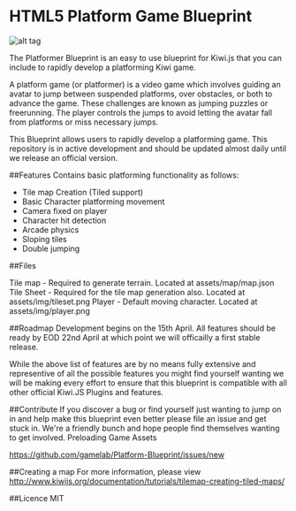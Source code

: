 HTML5 Platform Game Blueprint
================================

![alt tag](https://upload.wikimedia.org/wikipedia/en/1/1f/Another_World_platform_game.gif
)

The Platformer Blueprint is an easy to use blueprint for Kiwi.js that you can include to rapidly develop a platforming Kiwi game.

A platform game (or platformer) is a video game which involves guiding an avatar to jump between suspended platforms, over obstacles, or both to advance the game. These challenges are known as jumping puzzles or freerunning. The player controls the jumps to avoid letting the avatar fall from platforms or miss necessary jumps.

This Blueprint allows users to rapidly develop a platforming game. This repository is in active development and should be updated almost daily until we release an official version. 

##Features
Contains basic platforming functionality as follows:
* Tile map Creation (Tiled support)
* Basic Character platforming movement
* Camera fixed on player
* Character hit detection
* Arcade physics 
* Sloping tiles
* Double jumping

##Files

Tile map - Required to generate terrain. Located at assets/map/map.json
Tile Sheet - Required for the tile map generation also. Located at assets/img/tileset.png
Player - Default moving character. Located at assets/img/player.png


##Roadmap
Development begins on the 15th April. All features should be ready by EOD 22nd April at which point we will officailly a first stable release. 

While the above list of features are by no means fully extensive and representive of all the possible features you might find yourself wanting we will be making every effort to ensure that this blueprint is compatible with all other official Kiwi.JS Plugins and features. 

##Contribute 
If you discover a bug or find yourself just wanting to jump on in and help make this blueprint even better please file an issue and get stuck in. We're a friendly bunch and hope people find themselves wanting to get involved. 
Preloading Game Assets

https://github.com/gamelab/Platform-Blueprint/issues/new

##Creating a map
For more information, please view http://www.kiwijs.org/documentation/tutorials/tilemap-creating-tiled-maps/

##Licence
MIT

